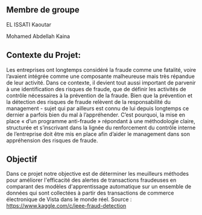 ## Membre de groupe

EL ISSATI Kaoutar

Mohamed Abdellah Kaina

## Contexte du Projet:
Les entreprises ont longtemps considéré la fraude comme une fatalité, voire l’avaient intégrée comme une composante malheureuse mais très répandue de leur activité. Dans ce contexte, il devient tout aussi important de parvenir à une identification des risques de fraude, que de définir les activités de contrôle nécessaires à la prévention de la fraude. Bien que la prévention et la détection des risques de fraude relèvent de la responsabilité du management - sujet qui par ailleurs est connu de lui depuis longtemps ce dernier a parfois bien du mal à l’appréhender. C’est pourquoi, la mise en place « d’un programme anti-fraude » répondant à une méthodologie claire, structurée et s’inscrivant dans la lignée du renforcement du contrôle interne de l’entreprise doit être mis en place afin d’aider le management dans son appréhension des risques de fraude.

## Objectif
Dans ce projet notre objective est de déterminer les meuilleurs méthodes pour améliorer l'efficacité des alertes de transactions fraudeuses en comparant des modèles d'apprentissage automatique sur un ensemble de données qui sont collectées à partir des transactions de commerce électronique de Vista dans le monde réel. Source : https://www.kaggle.com/c/ieee-fraud-detection


